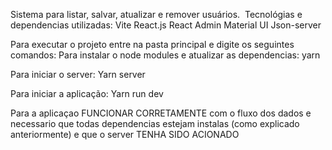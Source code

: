 Sistema para listar, salvar, atualizar e remover usuários. 
Tecnológias e dependencias utilizadas:
Vite
React.js
React Admin
Material UI
Json-server 

Para executar o projeto entre na pasta principal e digite os seguintes comandos:
Para instalar o node modules e atualizar as dependencias:
yarn

Para iniciar o server:
Yarn server 

Para iniciar a aplicação:
Yarn run dev

Para a aplicaçao FUNCIONAR CORRETAMENTE com o fluxo dos dados e necessario que todas dependencias estejam instalas 
(como explicado anteriormente) e que o server TENHA SIDO ACIONADO
